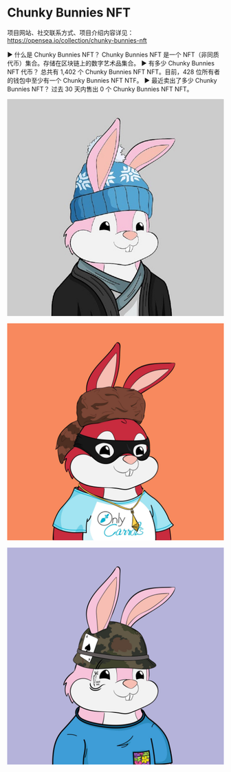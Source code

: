 # Chunky Bunnies NFT

项目网站、社交联系方式、项目介绍内容详见：https://opensea.io/collection/chunky-bunnies-nft

▶ 什么是 Chunky Bunnies NFT？
Chunky Bunnies NFT 是一个 NFT（非同质代币）集合。存储在区块链上的数字艺术品集合。
▶ 有多少 Chunky Bunnies NFT 代币？
总共有 1,402 个 Chunky Bunnies NFT NFT。目前，428 位所有者的钱包中至少有一个 Chunky Bunnies NFT NTF。
▶ 最近卖出了多少 Chunky Bunnies NFT？
过去 30 天内售出 0 个 Chunky Bunnies NFT NFT。

![nft](01.jpg)

![nft](02.jpg)

![nft](03.jpg)


